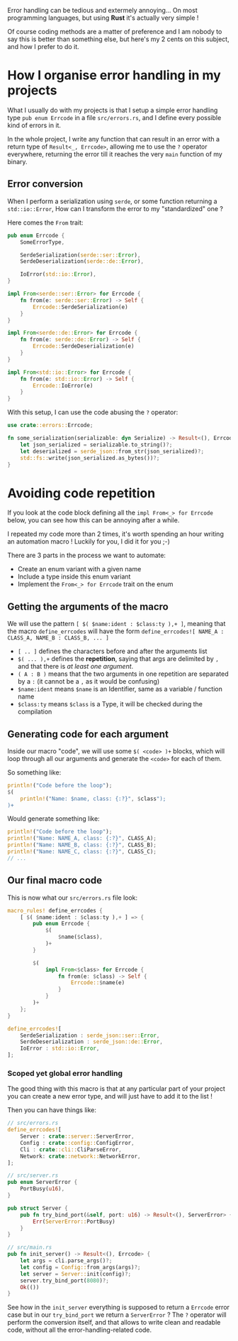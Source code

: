 Error handling can be tedious and extermely annoying...
On most programming languages, but using **Rust** it's actually very simple !

Of course coding methods are a matter of preference and I am nobody to say this
is better than something else, but here's my 2 cents on this subject, and how I
prefer to do it.

# How I organise error handling in my projects

What I usually do with my projects is that I setup a simple error handling type
`pub enum Errcode` in a file `src/errors.rs`, and I define every possible kind
of errors in it.

In the whole project, I write any function that can result in an error with
a return type of `Result<_, Errcode>`, allowing me to use the `?` operator
everywhere, returning the error till it reaches the very `main` function of my binary.

## Error conversion

When I perform a serialization using `serde`, or some function returning a `std::io::Error`,
How can I transform the error to my "standardized" one ?

Here comes the `From` trait:

```rust
pub enum Errcode {
    SomeErrorType,

    SerdeSerialization(serde::ser::Error),
    SerdeDeserialization(serde::de::Error),

    IoError(std::io::Error),
}

impl From<serde::ser::Error> for Errcode {
    fn from(e: serde::ser::Error) -> Self {
        Errcode::SerdeSerialization(e)
    }
}

impl From<serde::de::Error> for Errcode {
    fn from(e: serde::de::Error) -> Self {
        Errcode::SerdeDeserialization(e)
    }
}

impl From<std::io::Error> for Errcode {
    fn from(e: std::io::Error) -> Self {
        Errcode::IoError(e)
    }
}
```

With this setup, I can use the code abusing the `?` operator:

```rust
use crate::errors::Errcode;

fn some_serialization(serializable: dyn Serialize) -> Result<(), Errcode> {
    let json_serialized = serializable.to_string()?;
    let deserialized = serde_json::from_str(json_serialized)?;
    std::fs::write(json_serialized.as_bytes())?;
}
```

# Avoiding code repetition

If you look at the code block defining all the `impl From<_> for Errcode` below,
you can see how this can be annoying after a while.

I repeated my code more than 2 times, it's worth spending an hour writing an
automation macro ! Luckily for you, I did it for you ;-)

There are 3 parts in the process we want to automate:

- Create an enum variant with a given name
- Include a type inside this enum variant
- Implement the `From<_> for Errcode` trait on the enum

## Getting the arguments of the macro

We will use the pattern `[ $( $name:ident : $class:ty ),+ ]`, meaning that
the macro `define_errcodes` will have the form
`define_errcodes![ NAME_A : CLASS_A, NAME_B : CLASS_B, ... ]`

- `[ .. ]` defines the characters before and after the arguments list
- `$( ... ),+` defines the **repetition**, saying that args are delimited by `,`
and that there is *at least one argument*.
- `( A : B )` means that the two arguments in one repetition are separated by a `:`
(it cannot be a `,` as  it would be confusing)
- `$name:ident` means `$name` is an Identifier, same as a variable / function name
- `$class:ty` means `$class` is a Type, it will be checked during the compilation

## Generating code for each argument

Inside our macro "code", we will use some `$( <code> )+` blocks,
which will loop through all our arguments and generate the `<code>` for
each of them.

So something like:

```rust
println!("Code before the loop");
$(
    println!("Name: $name, class: {:?}", $class");
)+
```

Would generate something like:

```rust
println!("Code before the loop");
println!("Name: NAME_A, class: {:?}", CLASS_A);
println!("Name: NAME_B, class: {:?}", CLASS_B);
println!("Name: NAME_C, class: {:?}", CLASS_C);
// ...
```

## Our final macro code

This is now what our `src/errors.rs` file look:

```rust
macro_rules! define_errcodes {
    [ $( $name:ident : $class:ty ),+ ] => {
        pub enum Errcode {
            $(
                $name($class),
            )+
        }

        $(
            impl From<$class> for Errcode {
                fn from(e: $class) -> Self {
                    Errcode::$name(e)
                }
            }
        )+
    };
}

define_errcodes![
    SerdeSerialization : serde_json::ser::Error,
    SerdeDeserialization : serde_json::de::Error,
    IoError : std::io::Error,
];
```

### Scoped yet global error handling

The good thing with this macro is that at any particular part of your project
you can create a new error type, and will just have to add it to the list !

Then you can have things like:

```rust
// src/errors.rs
define_errcodes![
    Server : crate::server::ServerError,
    Config : crate::config::ConfigError,
    Cli : crate::cli::CliParseError,
    Network: crate::network::NetworkError,
];
```

```rust
// src/server.rs
pub enum ServerError {
    PortBusy(u16),
}

pub struct Server {
    pub fn try_bind_port(&self, port: u16) -> Result<(), ServerError> {
        Err(ServerError::PortBusy)
    }
}
```

```rust
// src/main.rs
pub fn init_server() -> Result<(), Errcode> {
    let args = cli.parse_args()?;
    let config = Config::from_args(args)?;
    let server = Server::init(config)?;
    server.try_bind_port(8080)?;
    Ok(())
}
```

See how in the `init_server` everything is supposed to return a `Errcode` error case
but in our `try_bind_port` we return a `ServerError` ?
The `?` operator will perform the conversion itself, and that allows to write
clean and readable code, without all the error-handling-related code.
